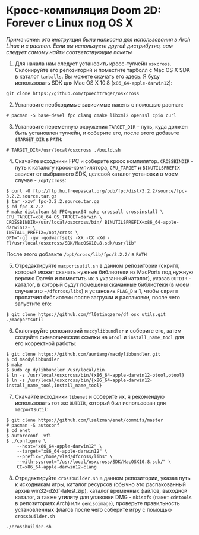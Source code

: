 Кросс-компиляция Doom 2D: Forever с Linux под OS X
============================================

*Примечание: эта инструкция была написана для использования в Arch Linux и с pacman. Если вы используете другой дистрибутив, вам следует самому найти соответствующие пакеты*

1. Для начала нам следует установить кросс-тулчейн `osxcross`. Склонируйте его репозиторий и поместите тарболл с Mac OS X SDK в каталог `tarballs`. Вы можете скачать его [здесь](https://github.com/phracker/MacOSX-SDKs/releases). Я буду использовать SDK для Mac OS X 10.8 (`x86_64-apple-darwin12`):

```git clone https://github.com/tpoechtrager/osxcross```

2. Установите необходимые зависимые пакеты с помощью pacman:

```# pacman -S base-devel fpc clang cmake libxml2 openssl cpio curl```

3. Установите переменную окружения `TARGET_DIR` - путь, куда должен быть установлен тулчейн, и соберите его, после этого добавьте `$TARGET_DIR` в `PATH`:

```# TARGET_DIR=/usr/local/osxcross ./build.sh```

4. Скачайте исходники FPC и соберите кросс компилятор. `CROSSBINDIR` - путь к каталогу кросс-компилятора, `CPU_TARGET` и `BINUTILSPREFIX` зависят от выбранного SDK, целевой каталог установки в моем случае - `/opt/cross`:

```
$ curl -O ftp://ftp.hu.freepascal.org/pub/fpc/dist/3.2.2/source/fpc-3.2.2.source.tar.gz
$ tar -xzvf fpc-3.2.2.source.tar.gz
$ cd fpc-3.2.2
# make distclean && FPC=ppcx64 make crossall crossinstall \
CPU_TARGET=x86_64 OS_TARGET=darwin \
CROSSBINDIR=/usr/local/osxcross/bin/ BINUTILSPREFIX=x86_64-apple-darwin12- \
INSTALL_PREFIX=/opt/cross \
OPT="-gl -gw -godwarfsets -XX -CX -Xd -Fl/usr/local/osxcross/SDK/MacOSX10.8.sdk/usr/lib"
```

После этого добавьте `/opt/cross/lib/fpc/3.2.2/` в `PATH`

5. Отредактируйте `macportsutil.sh` в данном репозитории (скрипт, который может скачать нужные библиотеки из MacPorts под нужную версию Darwin и поместить их в указанный каталог), указав `OUTDIR` - каталог, в который будут помещены скачанные библиотеки (в моем случае это `~/dfcross/libs`) и установив `FLAG_D` в 1, чтобы скрипт пропатчил библиотеки после загрузки и распаковки, после чего запустите его:

```
$ git clone https://github.com/fl0atingzero/df_osx_utils.git
./macportsutil
```

6. Склонируйте репозиторий `macdylibbundler` и соберите его, затем создайте символические ссылки на `otool` и `install_name_tool` для его корректной работы:

```
$ git clone https://github.com/auriamg/macdylibbundler.git
$ cd macdylibbundler
$ make
$ sudo cp dylibbundler /usr/local/bin
$ ln -s /usr/local/osxcross/bin/{x86_64-apple-darwin12-otool,otool}
$ ln -s /usr/local/osxcross/bin/{x86_64-apple-darwin12-install_name_tool,install_name_tool}
```

7. Скачайте исходники `libenet` и соберите их, я рекомендую использовать тот же `OUTDIR`, который был использован для `macportsutil`:

```
$ git clone https://github.com/lsalzman/enet/commits/master
# pacman -S autoconf
$ cd enet
$ autoreconf -vfi
$ ./configure \
    --host="x86_64-apple-darwin12" \
    --target="x86_64-apple-darwin12" \
    --prefix="/home/vlad/dfcross/libs" \
    --with-sysroot="/usr/local/osxcross/SDK/MacOSX10.8.sdk/" \
    CC=x86_64-apple-darwin12-clang
```

8. Отредактируйте `crossbuilder.sh` в данном репозитории, указав путь к исходникам игры, каталог ресурсов (обычно это распакованный архив win32-d2df-latest.zip), каталог временных файлов, выходной каталог, а также утилиту для упаковки DMG - `mkisofs` (пакет `cdrtools` в репозиториях Arch)  или `genisoimage`), проверьте правильность установленных флагов после чего соберите игру с помощью `crossbuilder.sh`

```./crossbuilder.sh```
